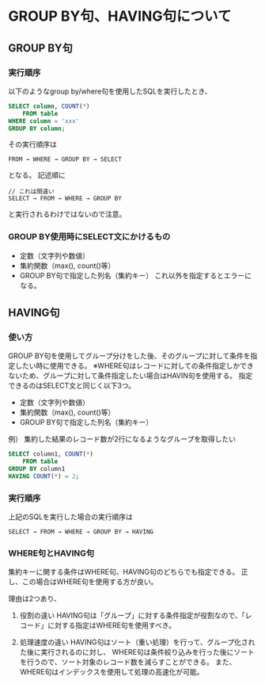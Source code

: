 # GROUP BY句、HAVING句について


## GROUP BY句


### 実行順序

以下のようなgroup by/where句を使用したSQLを実行したとき、
```sql
SELECT column, COUNT(*)
    FROM table
WHERE column = 'xxx'
GROUP BY column;
```
その実行順序は

```
FROM → WHERE → GROUP BY → SELECT
```

となる。
記述順に
```
// これは間違い
SELECT → FROM → WHERE → GROUP BY
```
と実行されるわけではないので注意。


### GROUP BY使用時にSELECT文にかけるもの
- 定数（文字列や数値）
- 集約関数（max(), count()等）
- GROUP BY句で指定した列名（集約キー）
これ以外を指定するとエラーになる。


## HAVING句


### 使い方
GROUP BY句を使用してグループ分けをした後、そのグループに対して条件を指定したい時に使用できる。
※WHERE句はレコードに対しての条件指定しかできないため、グループに対して条件指定したい場合はHAVIN句を使用する。
指定できるのはSELECT文と同じく以下3つ。
- 定数（文字列や数値）
- 集約関数（max(), count()等）
- GROUP BY句で指定した列名（集約キー）


例）
集約した結果のレコード数が2行になるようなグループを取得したい
```sql
SELECT column1, COUNT(*)
    FROM table
GROUP BY column1
HAVING COUNT(*) = 2;
```


### 実行順序
上記のSQLを実行した場合の実行順序は
```
SELECT → FROM → WHERE → GROUP BY → HAVING
```


### WHERE句とHAVING句
集約キーに関する条件はWHERE句、HAVING句のどちらでも指定できる。
正し、この場合はWHERE句を使用する方が良い。

理由は2つあり、
1. 役割の違い
HAVING句は「グループ」に対する条件指定が役割なので、「レコード」に対する指定はWHERE句を使用すべき。

2. 処理速度の違い
HAVING句はソート（重い処理）を行って、グループ化された後に実行されるのに対し、
WHERE句は条件絞り込みを行った後にソートを行うので、ソート対象のレコード数を減らすことができる。
また、WHERE句はインデックスを使用して処理の高速化が可能。


